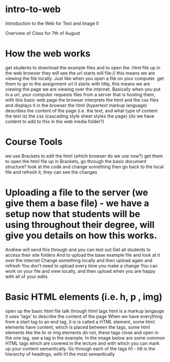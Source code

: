 # intro-to-web
Introduction to the Web for Text and Image II

Overview of Class for 7th of August

# How the web works
get students to download the example files
and to open the .html file up in the web browser
they will see the url starts will file:// this means we are viewing the file locally. Just like when you open a file on your computer.
get them to go to the assignment url it starts with http, this means we are viewing the page we are viewing over the internet. Basically when you put in a url, your computer requests files from a server that is hosting them, with this basic web page the browser interprets the html and the css files and displays it in the browser
the html (hypertext markup language) describes the content of the page (i.e. the text, and what type of content the text is)
the css (cascading style sheet styles the page)
(do we have content to add to this in the web media folder?)

# Course Tools
we use Brackets to edit the html
(which browser do we use now?)
get them to open the html file up in Brackets, 
go through the basic document structure?
look at the code and change something
then go back to the local file and refresh it, they can see the changes

# Uploading a file to the server (we give them a base file) - we have a setup now that students will be using throughout their degree, will give you details on how this works.
Andrew will send this through and you can test out
Get all students to access their site folders
And to upload the base example file and look at it over the internet 
Change something locally and then upload again and refresh
You don’t need to upload every time you make a change
You can work on your file and view locally, and then upload when you are happy with all of your edits

# Basic HTML elements (i.e. h, p , img)
open up the basic html file 
talk through html tags
html is a markup langauge
it uses ‘tags’ to describe the content of the page
When we have everything from a start tag to an end tag, it is is called a HTML element, some html elements have content, which is placed between the tags, some html elements like the br or img elements do not, these tags close and open in the one tag, see a tag in the example. In the image below are some common HTML tags which are covered in the lecture and with which you can mark up your content semantically.
Go through each of the tags h1 - h6 is the hierarchy of headings, with h1 the most semantically 
